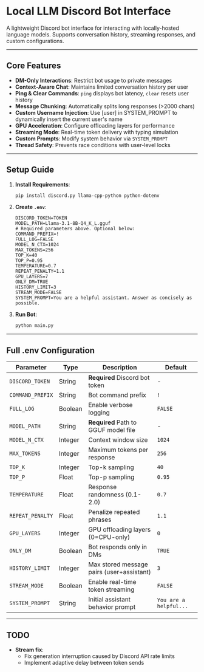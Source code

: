 # Local LLM Discord Bot Interface

A lightweight Discord bot interface for interacting with locally-hosted language models. Supports conversation history, streaming responses, and custom configurations.

---

## Core Features

- **DM-Only Interactions**: Restrict bot usage to private messages
- **Context-Aware Chat**: Maintains limited conversation history per user
- **Ping & Clear Commands**: `ping` displays bot latency, `clear` resets user history
- **Message Chunking**: Automatically splits long responses (>2000 chars)
- **Custom Username Injection**: Use [user] in SYSTEM_PROMPT to dynamically insert the current user's name
- **GPU Acceleration**: Configure offloading layers for performance
- **Streaming Mode**: Real-time token delivery with typing simulation
- **Custom Prompts**: Modify system behavior via `SYSTEM_PROMPT`
- **Thread Safety**: Prevents race conditions with user-level locks

---

## Setup Guide

1. **Install Requirements**:
    ```bash
    pip install discord.py llama-cpp-python python-dotenv
    ```

2. **Create `.env`**:
    ```env
    DISCORD_TOKEN=TOKEN
    MODEL_PATH=Llama-3.1-8B-Q4_K_L.gguf
    # Required parameters above. Optional below:
    COMMAND_PREFIX=!
    FULL_LOG=FALSE
    MODEL_N_CTX=1024
    MAX_TOKENS=256
    TOP_K=40
    TOP_P=0.95
    TEMPERATURE=0.7
    REPEAT_PENALTY=1.1
    GPU_LAYERS=7
    ONLY_DM=TRUE
    HISTORY_LIMIT=3
    STREAM_MODE=FALSE
    SYSTEM_PROMPT=You are a helpful assistant. Answer as concisely as possible.
    ```

3. **Run Bot**:
    ```bash
    python main.py
    ```

---

## Full .env Configuration

| Parameter             | Type     | Description                                      | Default               |
|-----------------------|----------|--------------------------------------------------|-----------------------|
| `DISCORD_TOKEN`       | String   | **Required** Discord bot token                  | -                     |
| `COMMAND_PREFIX`      | String   | Bot command prefix                              | `!`                   |
| `FULL_LOG`            | Boolean  | Enable verbose logging                          | `FALSE`               |
| `MODEL_PATH`          | String   | **Required** Path to GGUF model file            | -                     |
| `MODEL_N_CTX`         | Integer  | Context window size                             | `1024`                |
| `MAX_TOKENS`          | Integer  | Maximum tokens per response                     | `256`                 |
| `TOP_K`               | Integer  | Top-k sampling                                  | `40`                  |
| `TOP_P`               | Float    | Top-p sampling                                  | `0.95`                |
| `TEMPERATURE`         | Float    | Response randomness (0.1-2.0)                   | `0.7`                 |
| `REPEAT_PENALTY`      | Float    | Penalize repeated phrases                       | `1.1`                 |
| `GPU_LAYERS`          | Integer  | GPU offloading layers (0=CPU-only)              | `0`                   |
| `ONLY_DM`             | Boolean  | Bot responds only in DMs                        | `TRUE`                |
| `HISTORY_LIMIT`       | Integer  | Max stored message pairs (user+assistant)       | `3`                   |
| `STREAM_MODE`         | Boolean  | Enable real-time token streaming                | `FALSE`               |
| `SYSTEM_PROMPT`       | String   | Initial assistant behavior prompt               | `You are a helpful...`|

---

## TODO

- **Stream fix**:
  - Fix generation interruption caused by Discord API rate limits
  - Implement adaptive delay between token sends

